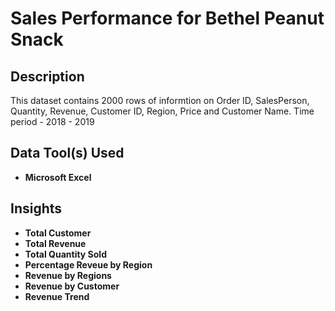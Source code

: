 <h1>Sales Performance for Bethel Peanut Snack</h1>

<h2>Description</h2>
This dataset contains 2000 rows of informtion on Order ID, SalesPerson, Quantity, Revenue, Customer ID, Region, Price and Customer Name. 
Time period - 2018 - 2019<br/>

<h2>Data Tool(s) Used</h2>

- <b>Microsoft Excel</b> 

<h2>Insights</h2>

- <b>Total Customer</b> 
- <b>Total Revenue</b> 
- <b>Total Quantity Sold</b> 
- <b>Percentage Reveue by Region</b> 
- <b>Revenue by Regions</b> 
- <b>Revenue by Customer</b> 
- <b>Revenue Trend</b> 

